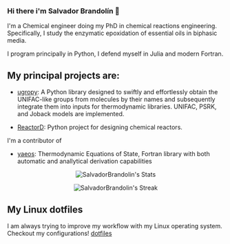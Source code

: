 ### Hi there  i'm Salvador Brandolín 👋

I'm a Chemical engineer doing my PhD in chemical reactions engineering. Specifically, I study the enzymatic epoxidation of essential oils in biphasic media.

I program principally in Python, I defend myself in Julia and modern Fortran.

## My principal projects are:

- [ugropy](https://github.com/ipqa-research/ugropy): A Python library designed to swiftly and effortlessly obtain the UNIFAC-like groups from molecules by their names and subsequently integrate them into inputs for thermodynamic libraries. UNIFAC, PSRK, and Joback models are implemented.

- [ReactorD](https://github.com/SalvadorBrandolin/ReactorD): Python project for designing chemical reactors.

I'm a contributor of

- [yaeos](https://github.com/ipqa-research/yaeos): Thermodynamic Equations of State, Fortran library with both automatic and anallytical derivation capabilities

<div align="center">

![SalvadorBrandolin's Stats](https://github-readme-stats.vercel.app/api?username=SalvadorBrandolin&theme=dracula&show_icons=true&hide_border=true&count_private=true)

![SalvadorBrandolin's Streak](https://github-readme-streak-stats.herokuapp.com/?user=SalvadorBrandolin&theme=dracula&hide_border=true)

</div>

## My Linux dotfiles
I am always trying to improve my workflow with my Linux operating system. Checkout my configurations! [dotfiles](https://github.com/SalvadorBrandolin/dotfiles)
